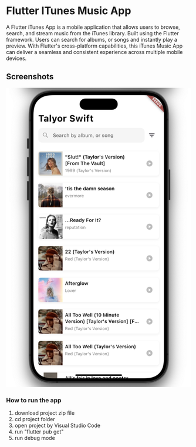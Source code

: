 # Flutter ITunes Music App

A Flutter iTunes App is a mobile application that allows users to browse, search, and stream music from the iTunes library. Built using the Flutter framework. Users can search for albums, or songs and instantly play a preview. With Flutter's cross-platform capabilities, this iTunes Music App can deliver a seamless and consistent experience across multiple mobile devices.

## Screenshots

![alt text](https://github.com/alsonchi/flutter-itunes/blob/develop/Screenshot.png)

### How to run the app

1. download project zip file
2. cd project folder
3. open project by Visual Studio Code
4. run "flutter pub get"
5. run debug mode
